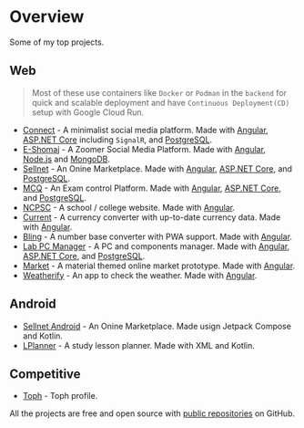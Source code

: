 # Overview

Some of my top projects.

## Web

> Most of these use containers like `Docker` or `Podman` in the `backend` for quick and scalable deployment and have `Continuous Deployment(CD)` setup with Google Cloud Run. 

- [Connect] - A minimalist social media platform. Made with [Angular], [ASP.NET Core] including `SignalR`, and [PostgreSQL].
- [E-Shomaj] - A Zoomer Social Media Platform. Made with [Angular], [Node.js] and [MongoDB].
- [Sellnet] - An Onine Marketplace. Made with [Angular], [ASP.NET Core], and [PostgreSQL].
- [MCQ] - An Exam control Platform. Made with [Angular], [ASP.NET Core], and [PostgreSQL].
- [NCPSC] - A school / college website. Made with [Angular].
- [Current] - A currency converter with up-to-date currency data. Made with [Angular].
- [Bling] - A number base converter with PWA support. Made with [Angular].
- [Lab PC Manager] - A PC and components manager. Made with [Angular], [ASP.NET Core], and [PostgreSQL].
- [Market] - A material themed online market prototype. Made with [Angular].
- [Weatherify] - An app to check the weather. Made with [Angular].

## Android

- [Sellnet Android] - An Onine Marketplace. Made usign Jetpack Compose and Kotlin.
- [LPlanner] - A study lesson planner. Made with XML and Kotlin.

## Competitive

- [Toph] - Toph profile.

All the projects are free and open source with [public repositories][heronet]
on GitHub.

[heronet]: https://github.com/heronet
[sellnet]: https://sellnet-si.web.app
[connect]: https://connect-si.web.app
[e-shomaj]: https://shomaj.xyz
[mcq]: https://mcq-si.web.app
[ncpsc]: https://ncpsc-si.web.app
[current]: https://current-si.web.app/
[bling]: https://bling-si.web.app/
[lab pc manager]: https://pcman-si.web.app/
[market]: https://market-si.web.app/
[weatherify]: https://weatherify-si.web.app/
[sellnet android]: https://play.google.com/store/apps/details?id=com.heronet.sellnetbeta
[lplanner]: https://play.google.com/store/apps/details?id=com.heronet.lplanner
[toph]: https://toph.co/u/HandyCoder
[angular]: https://github.com/angular
[asp.net core]: https://github.com/dotnet/aspnetcore
[postgresql]: https://github.com/postgres/postgres
[mongodb]: https://github.com/mongodb/mongo
[node.js]: https://github.com/nodejs/node
